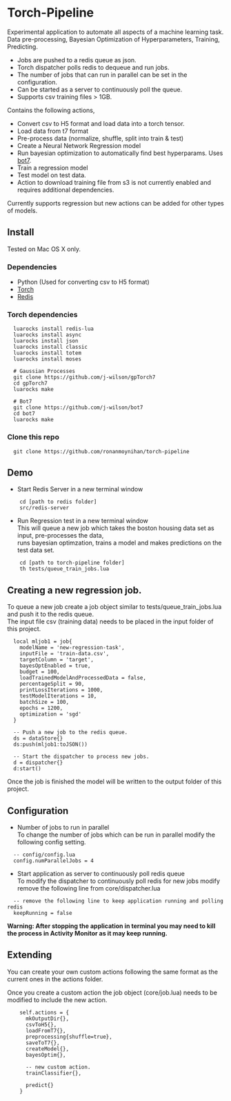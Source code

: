 # Torch-Pipeline
Experimental application to automate all aspects of a machine learning task.  
Data pre-processing, Bayesian Optimization of Hyperparameters, Training, Predicting.  

- Jobs are pushed to a redis queue as json.
- Torch dispatcher polls redis to dequeue and run jobs.
- The number of jobs that can run in parallel can be set in the configuration.
- Can be started as a server to continuously poll the queue.
- Supports csv training files > 1GB.   

Contains the following actions,

- Convert csv to H5 format and load data into a torch tensor.
- Load data from t7 format
- Pre-process data (normalize, shuffle, split into train & test)
- Create a Neural Network Regression model
- Run bayesian optimization to automatically find best hyperparams. Uses [bot7](https://github.com/j-wilson/bot7).
- Train a regression model
- Test model on test data.
- Action to download training file from s3 is not currently enabled and requires additional dependencies.

Currently supports regression but new actions can be added for other types of models.  

## Install
Tested on Mac OS X only.

### Dependencies
- Python  (Used for converting csv to H5 format)   
- [Torch](http://torch.ch/docs/getting-started.html#_)  
- [Redis](http://redis.io/download)

### Torch dependencies
```
  luarocks install redis-lua
  luarocks install async
  luarocks install json
  luarocks install classic
  luarocks install totem
  luarocks install moses
  
  # Gaussian Processes
  git clone https://github.com/j-wilson/gpTorch7
  cd gpTorch7
  luarocks make
  
  # Bot7
  git clone https://github.com/j-wilson/bot7
  cd bot7
  luarocks make
``` 

### Clone this repo
```
  git clone https://github.com/ronanmoynihan/torch-pipeline    
```

## Demo

- Start Redis Server in a new terminal window
```
    cd [path to redis folder]
    src/redis-server
```        

- Run Regression test in a new terminal window  
This will queue a new job which takes the boston housing data set as input, pre-processes the data,  
runs bayesian optimzation, trains a model and makes predictions on the test data set.
```
    cd [path to torch-pipeline folder]
    th tests/queue_train_jobs.lua
```

## Creating a new regression job. 
To queue a new job create a job object similar to tests/queue_train_jobs.lua and push it to the redis queue.   
The input file csv (training data) needs to be placed in the input folder of this project.
```
  local mljob1 = job{
    modelName = 'new-regression-task',
    inputFile = 'train-data.csv',
    targetColumn = 'target',
    bayesOptEnabled = true,
    budget = 100,
    loadTrainedModelAndProcessedData = false,
    percentageSplit = 90,
    printLossIterations = 1000,
    testModelIterations = 10,
    batchSize = 100,
    epochs = 1200,
    optimization = 'sgd'
  }
  
  -- Push a new job to the redis queue.
  ds = dataStore{}
  ds:push(mljob1:toJSON())
  
  -- Start the dispatcher to process new jobs.
  d = dispatcher{}
  d:start()
```

Once the job is finished the model will be written to the output folder of this project.

## Configuration

- Number of jobs to run in parallel  
To change the number of jobs which can be run in parallel modify the following config setting.


```
  -- config/config.lua
  config.numParallelJobs = 4
```

- Start application as server to continuously poll redis queue  
To modify the dispatcher to continuously poll redis for new jobs modify remove the following line from core/dispatcher.lua

```
  -- remove the following line to keep application running and polling redis
  keepRunning = false
```     

**Warning: After stopping the application in terminal you may need to kill the process in Activity Monitor as it may keep running.**              

## Extending
You can create your own custom actions following the same format as the current ones in the actions folder.  

Once you create a custom action the job object (core/job.lua) needs to be modified to include the new action.

```
	self.actions = {
      mkOutputDir{},
      csvToH5{},
      loadFromT7{},
      preprocessing{shuffle=true},
      saveToT7{},
      createModel{},
      bayesOptim{},
      
      -- new custom action.
      trainClassifier{},
      
      predict{}
    }
```    